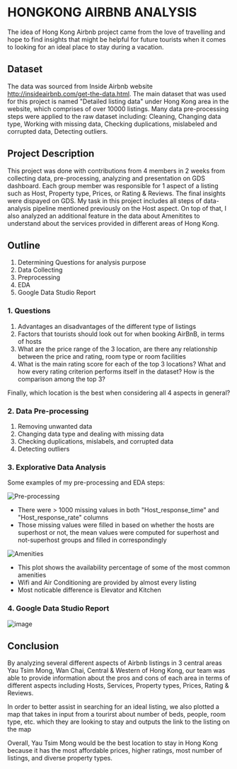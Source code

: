 #  HONGKONG AIRBNB ANALYSIS
The idea of Hong Kong Airbnb project came from the love of travelling and hope to find insights that might be helpful for future tourists when it comes to looking for an ideal place to stay during a vacation.

## Dataset
The data was sourced from Inside Airbnb website http://insideairbnb.com/get-the-data.html.
The main dataset that was used for this project is named "Detailed listing data" under Hong Kong area in the website, which comprises of over 10000 listings.
Many data pre-processing steps were applied to the raw dataset including: Cleaning, Changing data type, Working with missing data, Checking duplications, mislabeled and corrupted data, Detecting outliers.

## Project Description
This project was done with contributions from 4 members in 2 weeks from collecting data, pre-processing, analyzing and presentation on GDS dashboard. Each group member was responsible for 1 aspect of a listing such as Host, Property type, Prices, or Rating & Reviews. The final insights were dispayed on GDS. My task in this project includes all steps of data-analysis pipeline mentioned previously on the Host aspect. On top of that, I also analyzed an additional feature in the data about Amenitites to understand about the services provided in different areas of Hong Kong.

## Outline
1. Determining Questions for analysis purpose
2. Data Collecting
3. Preprocessing
4. EDA
5. Google Data Studio Report

### 1. Questions 
1. Advantages an disadvantages of the different type of listings
2. Factors that tourists should look out for when booking AirBnB, in terms of hosts
3. What are the price range of the 3 location, are there any relationship between the price and rating, room type or room facilities
4. What is the main rating score for each of the top 3 locations? What and how every rating criterion performs itself in the dataset? How is the comparison among the top 3?

Finally, which location is the best when considering all 4 aspects in general?

### 2. Data Pre-processing
1. Removing unwanted data
2. Changing data type and dealing with missing data
3. Checking duplications, mislabels, and corrupted data
4. Detecting outliers

### 3. Explorative Data Analysis
Some examples of my pre-processing and EDA steps:

![Pre-processing](https://user-images.githubusercontent.com/84905432/135478163-91a15f57-31a9-40ba-9e16-23806b080065.png)

- There were > 1000 missing values in both "Host_response_time" and "Host_response_rate" columns
- Those missing values were filled in based on whether the hosts are superhost or not, the mean values were computed for superhost and not-superhost groups and filled in correspondingly

![Amenities](https://user-images.githubusercontent.com/84905432/135466115-9cc812d3-ed8f-4858-9ce6-14406f736324.png)

- This plot shows the availability percentage of some of the most common amenities 
- Wifi and Air Conditioning are provided by almost every listing
- Most noticable difference is Elevator and Kitchen 

### 4. Google Data Studio Report

![image](https://user-images.githubusercontent.com/84905432/135481566-8932f544-b7d1-4327-9f96-0b4f6472af22.png)

## Conclusion

By analyzing several different aspects of Airbnb listings in 3 central areas Yau Tsim Mong, Wan Chai, Central & Western of Hong Kong, our team was able to provide information about the pros and cons of each area in terms of different aspects including Hosts, Services, Property types, Prices, Rating & Reviews.

In order to better assist in searching for an ideal listing, we also plotted a map that takes in input from a tourirst about number of beds, people, room type, etc. which they are looking to stay and outputs the link to the listing on the map

Overall, Yau Tsim Mong would be the best location to stay in Hong Kong because it has the most affordable prices, higher ratings, most number of listings, and diverse property types.
